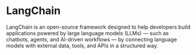 # LangChain 

LangChain is an open-source framework designed to help developers build applications powered by large language models (LLMs) — such as chatbots, agents, and AI-driven workflows — by connecting language models with external data, tools, and APIs in a structured way.